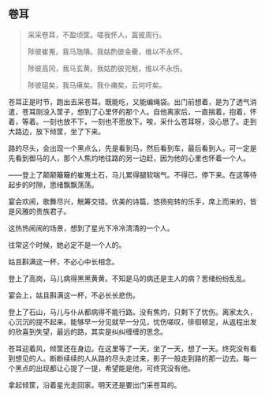 ## 卷耳

> 采采卷耳，不盈顷筐。嗟我怀人，寘彼周行。
>
> 陟彼崔嵬，我马虺隤。我姑酌彼金罍，维以不永怀。
>
> 陟彼高冈，我马玄黄。我姑酌彼兕觥，维以不永伤。
>
> 陟彼砠矣，我马瘏矣。我仆痡矣，云何吁矣。

苍耳正是时节，跑出去采苍耳。既能吃，又能编绳袋。出门前想着，是为了透气消遣，苍耳刚没入筐子，想到了心里怀的那个人。自他离家后，一直揣着，抱着，怀着，等着。一刻也放不下，一刻也不愿放下。唉，采什么苍耳呀，没心思了。走到大路边，放下倾筐，坐了下来。

路的尽头，会出现一个黑点么，先是看到马，然后看到车，最后看到人。可一定是先看到御马的人，那个人焦灼地往路的另一边赶，因为他的心里也怀着一个人。

——登上了颠颠簸簸的崔嵬土石，马儿累得腿软喘气。不得已，停下来。在这等待起步的时隙，思绪飘飘荡荡。

宴会欢闹，歌舞尽兴，觥筹交错。优美的诗篇，悠扬宛转的乐手，席上而来的，皆是风雅的贵族君子。

这热热闹闹的场景，想到了星光下冷冷清清的一个人。

往常这个时候，她必定不是一个人的。

姑且斟满这一杯，不必心中长相念。

登上了高岗，马儿病得黑黑黄黄。不知是马的病还是主人的病？思绪纷纷乱乱。

宴会上，姑且斟满这一杯，不必长长悲伤。

登上了石山，马儿与仆从都病得不能行路。没有焦灼，只剩下了忧伤。离家太久，心沉沉的提不起来。能够早一分见就早一分见，忧伤嗟叹，徘徊顿足，从返程出发的欣喜到失望，最远的路，其实是纠纠缠缠的思念。

苍耳迎着风，倾筐还在身边。在这里等了一天，坐了一天，想了一天。终究没有看到想见的人。断断续续的人从路的尽头走过来，影子一般走到路的那一边去。每一个黑点的出现都让心提了一提，希望能是他，可终究没有他。

拿起倾筐，沿着星光走回家。明天还是要出门采苍耳的。

